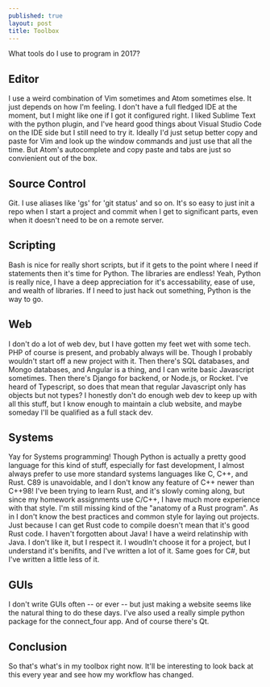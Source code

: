 ```yaml
---
published: true
layout: post
title: Toolbox
---
```



What tools do I use to program in 2017?

## Editor

I use a weird combination of Vim sometimes and Atom sometimes else. It just
depends on how I'm feeling. I don't have a full fledged IDE at the moment, but
I might like one if I got it configured right. I liked Sublime Text with the
python plugin, and I've heard good things about Visual Studio Code on the IDE
side but I still need to try it. 
Ideally I'd just setup better copy and paste for Vim and look up the window 
commands and just use that all the time. But Atom's autocomplete and
copy paste and tabs are just so convienient out of the box.

## Source Control

Git. I use aliases like 'gs' for 'git status' and so on. It's so easy to just
init a repo when I start a project and commit when I get to significant parts,
even when it doesn't need to be on a remote server.

## Scripting

Bash is nice for really short scripts, but if it gets to the point where I need
if statements then it's time for Python. The libraries are endless! Yeah,
Python is really nice, I have a deep appreciation for it's accessability, ease
of use, and wealth of libraries. If I need to just hack out something, Python
is the way to go.

## Web

I don't do a lot of web dev, but I have gotten my feet wet with some tech.
PHP of course is present, and probably always will be. Though I probably
wouldn't start off a new project with it. Then there's SQL databases, and Mongo
databases, and Angular is a thing, and I can write basic Javascript sometimes. Then
there's Django for backend, or Node.js, or Rocket. I've heard of Typescript, so
does that mean that regular Javascript only has objects but not types?
I honestly don't do enough web dev to keep up with all this stuff, but I know
enough to maintain a club website, and maybe someday I'll be qualified as
a full stack dev.

## Systems

Yay for Systems programming! Though Python is actually a pretty good language for this
kind of stuff, especially for fast development, I almost always prefer to use
more standard systems languages like C, C++, and Rust. C89 is unavoidable, and
I don't know any feature of C++ newer than C++98! I've been trying to learn
Rust, and it's slowly coming along, but since my homework assignments use
C/C++, I have much more experience with that style. I'm still missing kind of the
"anatomy of a Rust program". As in I don't know the best practices and common
style for laying out projects. Just because I can get Rust code to compile
doesn't mean that it's good Rust code. I haven't forgotten about Java! I have
a weird relatinship with Java. I don't like it, but I respect it. I woudln't
choose it for a project, but I understand it's benifits, and I've written a lot of it. Same
goes for C#, but I've written a little less of it.

## GUIs

I don't write GUIs often -- or ever -- but just making a website seems like the
natural thing to do these days. I've also used a really simple python package
for the connect_four app. And of course there's Qt.


## Conclusion

So that's what's in my toolbox right now. It'll be interesting to look back at
this every year and see how my workflow has changed.

